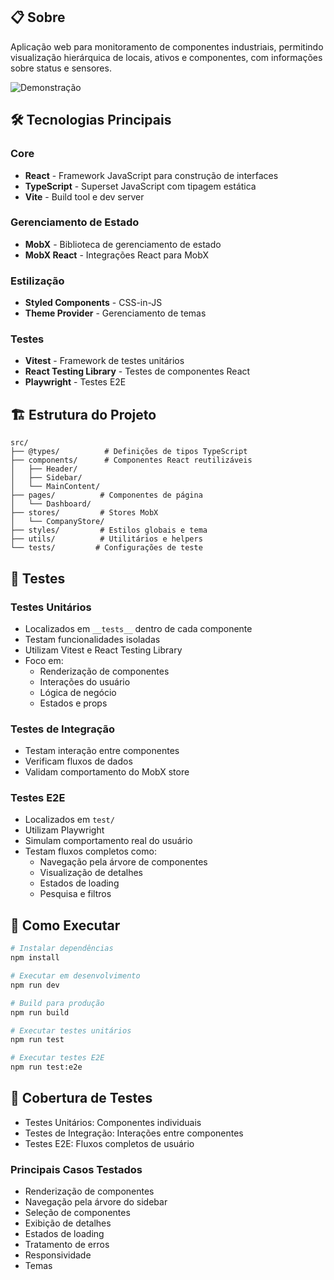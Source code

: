 ## 📋 Sobre

Aplicação web para monitoramento de componentes industriais, permitindo visualização hierárquica de locais, ativos e componentes, com informações sobre status e sensores.

![Demonstração](caminho/do/gif.gif)

## 🛠 Tecnologias Principais

### Core

- **React** - Framework JavaScript para construção de interfaces
- **TypeScript** - Superset JavaScript com tipagem estática
- **Vite** - Build tool e dev server

### Gerenciamento de Estado

- **MobX** - Biblioteca de gerenciamento de estado
- **MobX React** - Integrações React para MobX

### Estilização

- **Styled Components** - CSS-in-JS
- **Theme Provider** - Gerenciamento de temas

### Testes

- **Vitest** - Framework de testes unitários
- **React Testing Library** - Testes de componentes React
- **Playwright** - Testes E2E

## 🏗 Estrutura do Projeto

```
src/
├── @types/          # Definições de tipos TypeScript
├── components/      # Componentes React reutilizáveis
│   ├── Header/
│   ├── Sidebar/
│   └── MainContent/
├── pages/          # Componentes de página
│   └── Dashboard/
├── stores/         # Stores MobX
│   └── CompanyStore/
├── styles/         # Estilos globais e tema
├── utils/          # Utilitários e helpers
└── tests/         # Configurações de teste
```

## 🧪 Testes

### Testes Unitários

- Localizados em `__tests__` dentro de cada componente
- Testam funcionalidades isoladas
- Utilizam Vitest e React Testing Library
- Foco em:
  - Renderização de componentes
  - Interações do usuário
  - Lógica de negócio
  - Estados e props

### Testes de Integração

- Testam interação entre componentes
- Verificam fluxos de dados
- Validam comportamento do MobX store

### Testes E2E

- Localizados em `test/`
- Utilizam Playwright
- Simulam comportamento real do usuário
- Testam fluxos completos como:
  - Navegação pela árvore de componentes
  - Visualização de detalhes
  - Estados de loading
  - Pesquisa e filtros

## 🚀 Como Executar

```bash
# Instalar dependências
npm install

# Executar em desenvolvimento
npm run dev

# Build para produção
npm run build

# Executar testes unitários
npm run test

# Executar testes E2E
npm run test:e2e
```

## 🧪 Cobertura de Testes

- Testes Unitários: Componentes individuais
- Testes de Integração: Interações entre componentes
- Testes E2E: Fluxos completos de usuário

### Principais Casos Testados

- Renderização de componentes
- Navegação pela árvore do sidebar
- Seleção de componentes
- Exibição de detalhes
- Estados de loading
- Tratamento de erros
- Responsividade
- Temas
